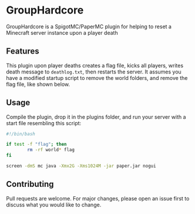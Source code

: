 # GroupHardcore

GroupHardcore is a SpigotMC/PaperMC plugin for helping to reset a Minecraft server instance upon a player death

## Features

This plugin upon player deaths creates a flag file, kicks all players, writes death message to `deathlog.txt`, then restarts the server.
It assumes you have a modified startup script to remove the world folders, and remove the flag file, like shown below.

## Usage

Compile the plugin, drop it in the plugins folder, and run your server with a start file resembling this script:
```bash
#!/bin/bash

if test -f "flag"; then
        rm -rf world* flag
fi

screen -dmS mc java -Xmx2G -Xms1024M -jar paper.jar nogui

```

## Contributing
Pull requests are welcome. For major changes, please open an issue first to discuss what you would like to change.
